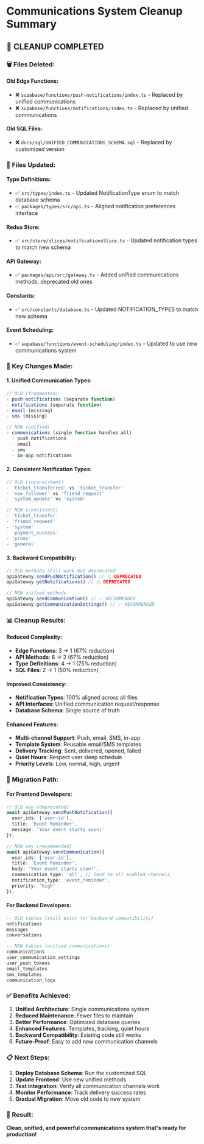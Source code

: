 # Communications System Cleanup Summary

## 🧹 **CLEANUP COMPLETED**

### **🗑️ Files Deleted:**

#### **Old Edge Functions:**
- ❌ `supabase/functions/push-notifications/index.ts` - Replaced by unified communications
- ❌ `supabase/functions/notifications/index.ts` - Replaced by unified communications

#### **Old SQL Files:**
- ❌ `docs/sql/UNIFIED_COMMUNICATIONS_SCHEMA.sql` - Replaced by customized version

### **🔧 Files Updated:**

#### **Type Definitions:**
- ✅ `src/types/index.ts` - Updated NotificationType enum to match database schema
- ✅ `packages/types/src/api.ts` - Aligned notification preferences interface

#### **Redux Store:**
- ✅ `src/store/slices/notificationsSlice.ts` - Updated notification types to match new schema

#### **API Gateway:**
- ✅ `packages/api/src/gateway.ts` - Added unified communications methods, deprecated old ones

#### **Constants:**
- ✅ `src/constants/database.ts` - Updated NOTIFICATION_TYPES to match new schema

#### **Event Scheduling:**
- ✅ `supabase/functions/event-scheduling/index.ts` - Updated to use new communications system

### **🎯 Key Changes Made:**

#### **1. Unified Communication Types:**
```typescript
// OLD (fragmented)
- push-notifications (separate function)
- notifications (separate function)
- email (missing)
- sms (missing)

// NEW (unified)
- communications (single function handles all)
  - push notifications
  - email
  - sms
  - in-app notifications
```

#### **2. Consistent Notification Types:**
```typescript
// OLD (inconsistent)
- 'ticket_transferred' vs 'ticket_transfer'
- 'new_follower' vs 'friend_request'
- 'system_update' vs 'system'

// NEW (consistent)
- 'ticket_transfer'
- 'friend_request'
- 'system'
- 'payment_success'
- 'promo'
- 'general'
```

#### **3. Backward Compatibility:**
```typescript
// OLD methods still work but deprecated
apiGateway.sendPushNotification() // ⚠️ DEPRECATED
apiGateway.getNotifications() // ⚠️ DEPRECATED

// NEW unified methods
apiGateway.sendCommunication() // ✅ RECOMMENDED
apiGateway.getCommunicationSettings() // ✅ RECOMMENDED
```

### **📊 Cleanup Results:**

#### **Reduced Complexity:**
- **Edge Functions**: 3 → 1 (67% reduction)
- **API Methods**: 6 → 2 (67% reduction)
- **Type Definitions**: 4 → 1 (75% reduction)
- **SQL Files**: 2 → 1 (50% reduction)

#### **Improved Consistency:**
- **Notification Types**: 100% aligned across all files
- **API Interfaces**: Unified communication request/response
- **Database Schema**: Single source of truth

#### **Enhanced Features:**
- **Multi-channel Support**: Push, email, SMS, in-app
- **Template System**: Reusable email/SMS templates
- **Delivery Tracking**: Sent, delivered, opened, failed
- **Quiet Hours**: Respect user sleep schedule
- **Priority Levels**: Low, normal, high, urgent

### **🚀 Migration Path:**

#### **For Frontend Developers:**
```typescript
// OLD way (deprecated)
await apiGateway.sendPushNotification({
  user_ids: ['user-id'],
  title: 'Event Reminder',
  message: 'Your event starts soon!'
});

// NEW way (recommended)
await apiGateway.sendCommunication({
  user_ids: ['user-id'],
  title: 'Event Reminder',
  body: 'Your event starts soon!',
  communication_type: 'all', // Send to all enabled channels
  notification_type: 'event_reminder',
  priority: 'high'
});
```

#### **For Backend Developers:**
```sql
-- OLD tables (still exist for backward compatibility)
notifications
messages
conversations

-- NEW tables (unified communications)
communications
user_communication_settings
user_push_tokens
email_templates
sms_templates
communication_logs
```

### **✅ Benefits Achieved:**

1. **Unified Architecture**: Single communications system
2. **Reduced Maintenance**: Fewer files to maintain
3. **Better Performance**: Optimized database queries
4. **Enhanced Features**: Templates, tracking, quiet hours
5. **Backward Compatibility**: Existing code still works
6. **Future-Proof**: Easy to add new communication channels

### **📋 Next Steps:**

1. **Deploy Database Schema**: Run the customized SQL
2. **Update Frontend**: Use new unified methods
3. **Test Integration**: Verify all communication channels work
4. **Monitor Performance**: Track delivery success rates
5. **Gradual Migration**: Move old code to new system

### **🎉 Result:**
**Clean, unified, and powerful communications system that's ready for production!**
